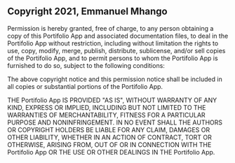 ## Copyright 2021, Emmanuel Mhango

Permission is hereby granted, free of charge, to any person obtaining a copy of this Portifolio App and associated documentation files, to deal in the Portifolio App without restriction, including without limitation the rights to use, copy, modify, merge, publish, distribute, sublicense, and/or sell copies of the Portifolio App, and to permit persons to whom the Portifolio App is furnished to do so, subject to the following conditions:

The above copyright notice and this permission notice shall be included in all copies or substantial portions of the Portifolio App.

THE Portifolio App IS PROVIDED "AS IS", WITHOUT WARRANTY OF ANY KIND, EXPRESS OR IMPLIED, INCLUDING BUT NOT LIMITED TO THE WARRANTIES OF MERCHANTABILITY, FITNESS FOR A PARTICULAR PURPOSE AND NONINFRINGEMENT. IN NO EVENT SHALL THE AUTHORS OR COPYRIGHT HOLDERS BE LIABLE FOR ANY CLAIM, DAMAGES OR OTHER LIABILITY, WHETHER IN AN ACTION OF CONTRACT, TORT OR OTHERWISE, ARISING FROM, OUT OF OR IN CONNECTION WITH THE Portifolio App OR THE USE OR OTHER DEALINGS IN THE Portifolio App.

